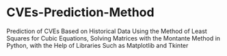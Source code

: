 # CVEs-Prediction-Method
Prediction of CVEs Based on Historical Data Using the Method of Least Squares for Cubic Equations, Solving Matrices with the Montante Method in Python, with the Help of Libraries Such as Matplotlib and Tkinter
